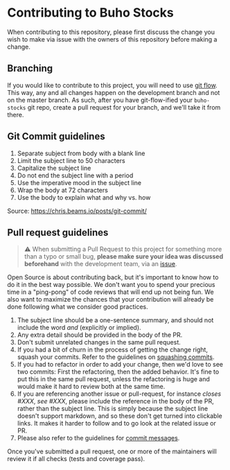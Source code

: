 # Contributing to Buho Stocks

When contributing to this repository, please first discuss the change you wish to
make via issue with the owners of this repository before making a change.

## Branching

If you would like to contribute to this project, you will need to use
[git flow](https://www.atlassian.com/git/tutorials/comparing-workflows/gitflow-workflow). This way, any and all changes
happen on the development branch and not on the master branch. As such, after
you have git-flow-ified your `buho-stocks` git repo, create a pull request for your
branch, and we'll take it from there.

## Git Commit guidelines

1. Separate subject from body with a blank line
2. Limit the subject line to 50 characters
3. Capitalize the subject line
4. Do not end the subject line with a period
5. Use the imperative mood in the subject line
6. Wrap the body at 72 characters
7. Use the body to explain what and why vs. how

Source: https://chris.beams.io/posts/git-commit/

## Pull request guidelines

> :warning: When submitting a Pull Request to this project for something more than a typo or small bug,
**please make sure your idea was discussed beforehand** with the development team, via an
[issue](https://github.com/bocabitlabs/buho-stocks/issues/new/choose).

Open Source is about contributing back, but it's important to know how to do it in the best way possible.
We don't want you to spend your precious time in a "ping-pong" of code reviews that will end up not being fun.
We also want to maximize the chances that your contribution will already be done following what we consider good practices.

1. The subject line should be a one-sentence summary, and should not include
   the word *and* (explicitly or implied).
2. Any extra detail should be provided in the body of the PR.
3. Don't submit unrelated changes in the same pull request.
4. If you had a bit of churn in the process of getting the change right,
   squash your commits. Refer to the guidelines on [squashing commits](git-basics.md#squashing).
5. If you had to refactor in order to add your change, then we'd love to
   see two commits: First the refactoring, then the added behavior. It's
   fine to put this in the same pull request, unless the refactoring is
   huge and would make it hard to review both at the same time.
6. If you are referencing another issue or pull-request, for instance
   *closes #XXX*, *see #XXX*, please include the reference in the body of the PR,
   rather than the subject line. This is simply because the subject line doesn't
   support markdown, and so these don't get turned into clickable links. It makes
   it harder to follow and to go look at the related issue or PR.
7. Please also refer to the guidelines for [commit messages](git-basics.md#commit-messages).

Once you've submitted a pull request, one or more of the maintainers will review it if all checks (tests and coverage pass).
